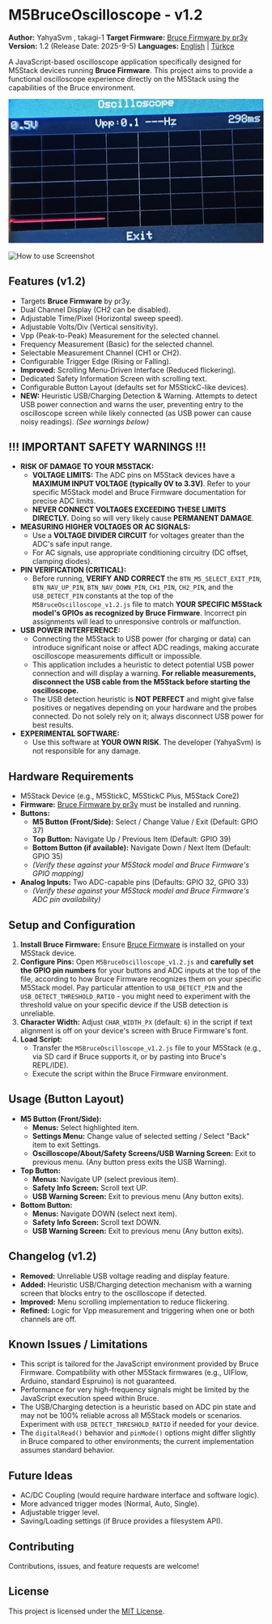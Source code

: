 # M5BruceOscilloscope - v1.2

**Author:** YahyaSvm , takagi-1
**Target Firmware:** [Bruce Firmware by pr3y](https://github.com/pr3y/Bruce)
**Version:** 1.2 (Release Date: 2025-9-5)
**Languages:** [English](./README.md) | [Türkçe](./README_tr.md)

A JavaScript-based oscilloscope application specifically designed for M5Stack devices running **Bruce Firmware**. This project aims to provide a functional oscilloscope experience directly on the M5Stack using the capabilities of the Bruce environment.


![M5BruceOscilloscope Screenshot](./assets/screenshot_scope.png)

![How to use Screenshot](./assets/M5stack)


## Features (v1.2)

*   Targets **Bruce Firmware** by pr3y.
*   Dual Channel Display (CH2 can be disabled).
*   Adjustable Time/Pixel (Horizontal sweep speed).
*   Adjustable Volts/Div (Vertical sensitivity).
*   Vpp (Peak-to-Peak) Measurement for the selected channel.
*   Frequency Measurement (Basic) for the selected channel.
*   Selectable Measurement Channel (CH1 or CH2).
*   Configurable Trigger Edge (Rising or Falling).
*   **Improved:** Scrolling Menu-Driven Interface (Reduced flickering).
*   Dedicated Safety Information Screen with scrolling text.
*   Configurable Button Layout (defaults set for M5StickC-like devices).
*   **NEW:** Heuristic USB/Charging Detection & Warning. Attempts to detect USB power connection and warns the user, preventing entry to the oscilloscope screen while likely connected (as USB power can cause noisy readings). *(See warnings below)*

## !!! IMPORTANT SAFETY WARNINGS !!!

*   **RISK OF DAMAGE TO YOUR M5STACK:**
    *   **VOLTAGE LIMITS:** The ADC pins on M5Stack devices have a **MAXIMUM INPUT VOLTAGE (typically 0V to 3.3V)**. Refer to your specific M5Stack model and Bruce Firmware documentation for precise ADC limits.
    *   **NEVER CONNECT VOLTAGES EXCEEDING THESE LIMITS DIRECTLY.** Doing so will very likely cause **PERMANENT DAMAGE**.
*   **MEASURING HIGHER VOLTAGES OR AC SIGNALS:**
    *   Use a **VOLTAGE DIVIDER CIRCUIT** for voltages greater than the ADC's safe input range.
    *   For AC signals, use appropriate conditioning circuitry (DC offset, clamping diodes).
*   **PIN VERIFICATION (CRITICAL):**
    *   Before running, **VERIFY AND CORRECT** the `BTN_M5_SELECT_EXIT_PIN`, `BTN_NAV_UP_PIN`, `BTN_NAV_DOWN_PIN`, `CH1_PIN`, `CH2_PIN`, and the `USB_DETECT_PIN` constants at the top of the `M5BruceOscilloscope_v1.2.js` file to match **YOUR SPECIFIC M5Stack model's GPIOs as recognized by Bruce Firmware**. Incorrect pin assignments will lead to unresponsive controls or malfunction.
*   **USB POWER INTERFERENCE:**
    *   Connecting the M5Stack to USB power (for charging or data) can introduce significant noise or affect ADC readings, making accurate oscilloscope measurements difficult or impossible.
    *   This application includes a heuristic to detect potential USB power connection and will display a warning. **For reliable measurements, disconnect the USB cable from the M5Stack before starting the oscilloscope.**
    *   The USB detection heuristic is **NOT PERFECT** and might give false positives or negatives depending on your hardware and the probes connected. Do not solely rely on it; always disconnect USB power for best results.
*   **EXPERIMENTAL SOFTWARE:**
    *   Use this software at **YOUR OWN RISK**. The developer (YahyaSvm) is not responsible for any damage.

## Hardware Requirements

*   M5Stack Device (e.g., M5StickC, M5StickC Plus, M5Stack Core2)
*   **Firmware:** [Bruce Firmware by pr3y](https://github.com/pr3y/Bruce) must be installed and running.
*   **Buttons:**
    *   **M5 Button (Front/Side):** Select / Change Value / Exit (Default: GPIO 37)
    *   **Top Button:** Navigate Up / Previous Item (Default: GPIO 39)
    *   **Bottom Button (if available):** Navigate Down / Next Item (Default: GPIO 35)
    *   *(Verify these against your M5Stack model and Bruce Firmware's GPIO mapping)*
*   **Analog Inputs:** Two ADC-capable pins (Defaults: GPIO 32, GPIO 33)
    *   *(Verify these against your M5Stack model and Bruce Firmware's ADC pin availability)*

## Setup and Configuration

1.  **Install Bruce Firmware:** Ensure [Bruce Firmware](https://github.com/pr3y/Bruce) is installed on your M5Stack device.
2.  **Configure Pins:** Open `M5BruceOscilloscope_v1.2.js` and **carefully set the GPIO pin numbers** for your buttons and ADC inputs at the top of the file, according to how Bruce Firmware recognizes them on your specific M5Stack model. Pay particular attention to `USB_DETECT_PIN` and the `USB_DETECT_THRESHOLD_RATIO` - you might need to experiment with the threshold value on your specific device if the USB detection is unreliable.
3.  **Character Width:** Adjust `CHAR_WIDTH_PX` (default: `6`) in the script if text alignment is off on your device's screen with Bruce Firmware's font.
4.  **Load Script:**
    *   Transfer the `M5BruceOscilloscope_v1.2.js` file to your M5Stack (e.g., via SD card if Bruce supports it, or by pasting into Bruce's REPL/IDE).
    *   Execute the script within the Bruce Firmware environment.

## Usage (Button Layout)

*   **M5 Button (Front/Side):**
    *   **Menus:** Select highlighted item.
    *   **Settings Menu:** Change value of selected setting / Select "Back" item to exit Settings.
    *   **Oscilloscope/About/Safety Screens/USB Warning Screen:** Exit to previous menu. (Any button press exits the USB Warning).
*   **Top Button:**
    *   **Menus:** Navigate UP (select previous item).
    *   **Safety Info Screen:** Scroll text UP.
    *   **USB Warning Screen:** Exit to previous menu (Any button exits).
*   **Bottom Button:**
    *   **Menus:** Navigate DOWN (select next item).
    *   **Safety Info Screen:** Scroll text DOWN.
    *   **USB Warning Screen:** Exit to previous menu (Any button exits).

## Changelog (v1.2)

*   **Removed:** Unreliable USB voltage reading and display feature.
*   **Added:** Heuristic USB/Charging detection mechanism with a warning screen that blocks entry to the oscilloscope if detected.
*   **Improved:** Menu scrolling implementation to reduce flickering.
*   **Refined:** Logic for Vpp measurement and triggering when one or both channels are off.

## Known Issues / Limitations

*   This script is tailored for the JavaScript environment provided by Bruce Firmware. Compatibility with other M5Stack firmwares (e.g., UIFlow, Arduino, standard Espruino) is not guaranteed.
*   Performance for very high-frequency signals might be limited by the JavaScript execution speed within Bruce.
*   The USB/Charging detection is a heuristic based on ADC pin state and may not be 100% reliable across all M5Stack models or scenarios. Experiment with `USB_DETECT_THRESHOLD_RATIO` if needed for your device.
*   The `digitalRead()` behavior and `pinMode()` options might differ slightly in Bruce compared to other environments; the current implementation assumes standard behavior.

## Future Ideas

*   AC/DC Coupling (would require hardware interface and software logic).
*   More advanced trigger modes (Normal, Auto, Single).
*   Adjustable trigger level.
*   Saving/Loading settings (if Bruce provides a filesystem API).

## Contributing

Contributions, issues, and feature requests are welcome!

## License

This project is licensed under the [MIT License](./LICENSE).
